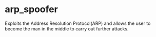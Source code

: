 # arp_spoofer
Exploits the Address Resolution Protocol(ARP) and allows the user to become the man in the middle to carry out further attacks.
